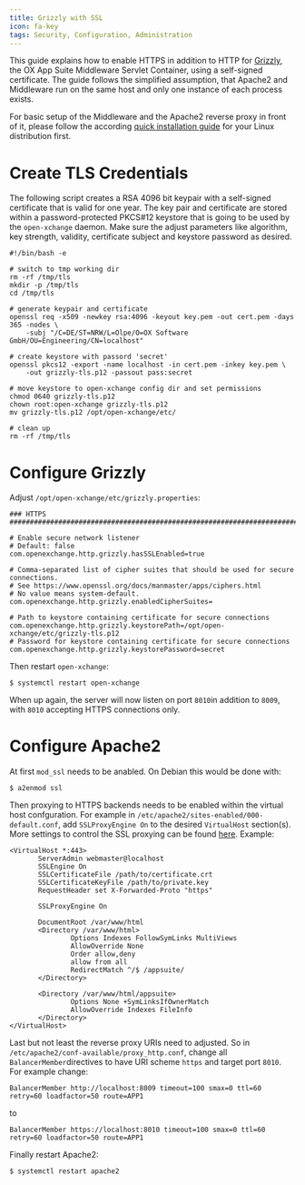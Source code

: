 ```yaml
---
title: Grizzly with SSL
icon: fa-key
tags: Security, Configuration, Administration
---
```


This guide explains how to enable HTTPS in addition to HTTP for [Grizzly](https://javaee.github.io/grizzly/), the OX App Suite Middleware Servlet Container, using a self-signed certificate. The guide follows the simplified assumption, that Apache2 and Middleware run on the same host and only one instance of each process exists.

For basic setup of the Middleware and the Apache2 reverse proxy in front of it, please follow the according [quick installation guide](http://oxpedia.org/wiki/index.php?title=AppSuite:Main_Page_AppSuite#quickinstall) for your Linux distribution first.

# Create TLS Credentials

The following script creates a RSA 4096 bit keypair with a self-signed certificate that is valid for one year. The key pair and certificate are stored within a password-protected PKCS#12 keystore that is going to be used by the `open-xchange` daemon. Make sure the adjust parameters like algorithm, key strength, validity, certificate subject and keystore password as desired.

	#!/bin/bash -e

	# switch to tmp working dir
	rm -rf /tmp/tls
	mkdir -p /tmp/tls
	cd /tmp/tls
	
	# generate keypair and certificate
	openssl req -x509 -newkey rsa:4096 -keyout key.pem -out cert.pem -days 365 -nodes \
		-subj "/C=DE/ST=NRW/L=Olpe/O=OX Software GmbH/OU=Engineering/CN=localhost"
	
	# create keystore with passord 'secret'
	openssl pkcs12 -export -name localhost -in cert.pem -inkey key.pem \
		-out grizzly-tls.p12 -passout pass:secret
	
	# move keystore to open-xchange config dir and set permissions
	chmod 0640 grizzly-tls.p12
	chown root:open-xchange grizzly-tls.p12
	mv grizzly-tls.p12 /opt/open-xchange/etc/
	
	# clean up
	rm -rf /tmp/tls


# Configure Grizzly

Adjust `/opt/open-xchange/etc/grizzly.properties`:

	### HTTPS
	################################################################################
	
	# Enable secure network listener
	# Default: false
	com.openexchange.http.grizzly.hasSSLEnabled=true
	
	# Comma-separated list of cipher suites that should be used for secure connections.
	# See https://www.openssl.org/docs/manmaster/apps/ciphers.html
	# No value means system-default.
	com.openexchange.http.grizzly.enabledCipherSuites=
	
	# Path to keystore containing certificate for secure connections
	com.openexchange.http.grizzly.keystorePath=/opt/open-xchange/etc/grizzly-tls.p12
	# Password for keystore containing certificate for secure connections
	com.openexchange.http.grizzly.keystorePassword=secret

Then restart `open-xchange`:

	$ systemctl restart open-xchange

When up again, the server will now listen on port `8010`in addition to `8009`, with `8010` accepting HTTPS connections only.


# Configure Apache2

At first `mod_ssl` needs to be anabled. On Debian this would be done with:

	$ a2enmod ssl

Then proxying to HTTPS backends needs to be enabled within the virtual host confguration. For example in `/etc/apache2/sites-enabled/000-default.conf`, add `SSLProxyEngine On` to the desired `VirtualHost` section(s). More settings to control the SSL proxying can be found [here](https://httpd.apache.org/docs/2.4/mod/mod_ssl.html). Example:

	<VirtualHost *:443>
	       ServerAdmin webmaster@localhost
	       SSLEngine On
	       SSLCertificateFile /path/to/certificate.crt
	       SSLCertificateKeyFile /path/to/private.key
	       RequestHeader set X-Forwarded-Proto "https"
	
	       SSLProxyEngine On
	
	       DocumentRoot /var/www/html
	       <Directory /var/www/html>
	               Options Indexes FollowSymLinks MultiViews
	               AllowOverride None
	               Order allow,deny
	               allow from all
	               RedirectMatch ^/$ /appsuite/
	       </Directory>
	
	       <Directory /var/www/html/appsuite>
	               Options None +SymLinksIfOwnerMatch
	               AllowOverride Indexes FileInfo
	       </Directory>
	</VirtualHost>

Last but not least the reverse proxy URIs need to adjusted. So in `/etc/apache2/conf-available/proxy_http.conf`, change all `BalancerMember`directives to have URI scheme `https` and target port `8010`. For example change:

	BalancerMember http://localhost:8009 timeout=100 smax=0 ttl=60 retry=60 loadfactor=50 route=APP1

to

	BalancerMember https://localhost:8010 timeout=100 smax=0 ttl=60 retry=60 loadfactor=50 route=APP1

Finally restart Apache2:

	$ systemctl restart apache2

